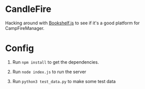 CandleFire
==========

Hacking around with [Bookshelf.js](http://bookshelfjs.org) to see if it's a good platform for CampFireManager.


Config
======

1. Run `npm install` to get the dependencies.

2. Run `node index.js` to run the server

3. Run `python3 test_data.py` to make some test data
